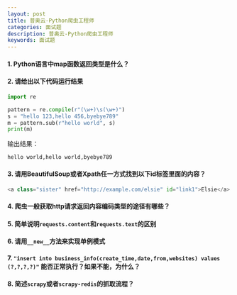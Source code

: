 ```yaml
---
layout: post
title: 普奥云-Python爬虫工程师
categories: 面试题
description: 普奥云-Python爬虫工程师
keywords: 面试题
---
```

#### 1. Python语言中map函数返回类型是什么？
#### 2. 请给出以下代码运行结果
```python
import re

pattern = re.compile(r"(\w+)\s(\w+)")
s = "hello 123,hello 456,byebye789"
m = pattern.sub(r"hello world", s)
print(m)
```
输出结果：
```
hello world,hello world,byebye789
```
#### 3. 请用BeautifulSoup或者Xpath任一方式找到以下id标签里面的内容？
```python
<a class="sister" href="http://example.com/elsie" id="link1">Elsie</a>
```
#### 4. 爬虫一般获取http请求返回内容编码类型的途径有哪些？
#### 5. 简单说明``requests.content``和``requests.text``的区别
#### 6. 请用``__new__``方法来实现单例模式
#### 7. ``"insert into business_info(create_time,date,from,websites) values (?,?,?,?)"`` 能否正常执行？如果不能，为什么？
#### 8. 简述``scrapy``或者``scrapy-redis``的抓取流程？